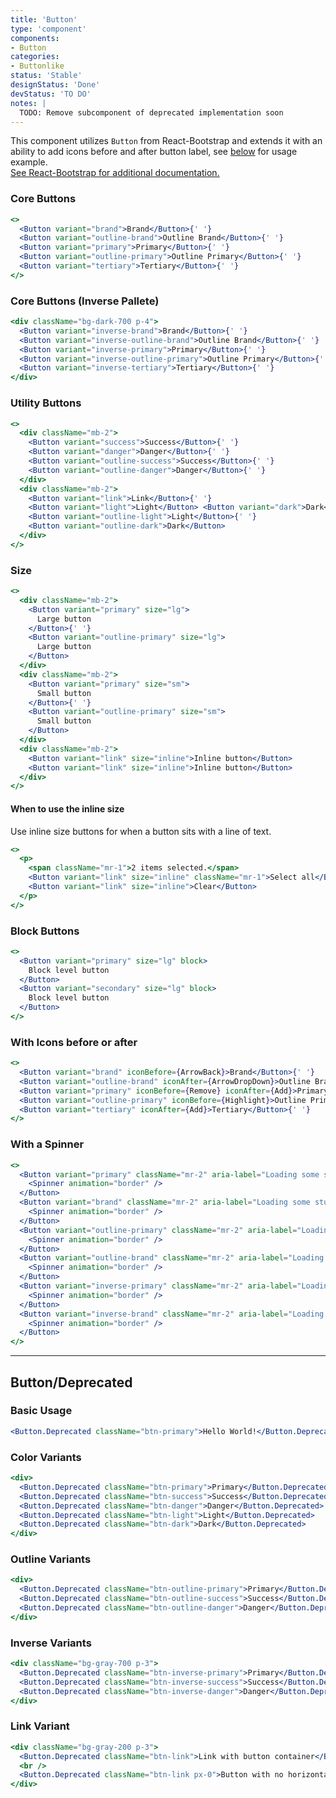 ```yaml
---
title: 'Button'
type: 'component'
components:
- Button
categories:
- Buttonlike
status: 'Stable'
designStatus: 'Done'
devStatus: 'TO DO'
notes: |
  TODO: Remove subcomponent of deprecated implementation soon
---
```


This component utilizes `Button` from React-Bootstrap and extends it with an ability to add icons before and after button label, see [below](#with-icons-before-or-after) for usage example.<br/> <a href="https://react-bootstrap.github.io/components/buttons/" target="_blank" rel="noopener noreferrer"> See React-Bootstrap for additional documentation. </a>

### Core Buttons
```jsx live
<>
  <Button variant="brand">Brand</Button>{' '}
  <Button variant="outline-brand">Outline Brand</Button>{' '}
  <Button variant="primary">Primary</Button>{' '}
  <Button variant="outline-primary">Outline Primary</Button>{' '}
  <Button variant="tertiary">Tertiary</Button>{' '}
</>
```
### Core Buttons (Inverse Pallete)
```jsx live
<div className="bg-dark-700 p-4">
  <Button variant="inverse-brand">Brand</Button>{' '}
  <Button variant="inverse-outline-brand">Outline Brand</Button>{' '}
  <Button variant="inverse-primary">Primary</Button>{' '}
  <Button variant="inverse-outline-primary">Outline Primary</Button>{' '}
  <Button variant="inverse-tertiary">Tertiary</Button>{' '}
</div>
```

### Utility Buttons
```jsx live
<>
  <div className="mb-2">
    <Button variant="success">Success</Button>{' '}
    <Button variant="danger">Danger</Button>{' '}
    <Button variant="outline-success">Success</Button>{' '}
    <Button variant="outline-danger">Danger</Button>{' '}
  </div>
  <div className="mb-2">
    <Button variant="link">Link</Button>{' '}
    <Button variant="light">Light</Button> <Button variant="dark">Dark</Button>{' '}
    <Button variant="outline-light">Light</Button>{' '}
    <Button variant="outline-dark">Dark</Button>
  </div>
</>
```

### Size

```jsx live
<>
  <div className="mb-2">
    <Button variant="primary" size="lg">
      Large button
    </Button>{' '}
    <Button variant="outline-primary" size="lg">
      Large button
    </Button>
  </div>
  <div className="mb-2">
    <Button variant="primary" size="sm">
      Small button
    </Button>{' '}
    <Button variant="outline-primary" size="sm">
      Small button
    </Button>
  </div>
  <div className="mb-2">
    <Button variant="link" size="inline">Inline button</Button>
    <Button variant="link" size="inline">Inline button</Button>
  </div>
</>
```

#### When to use the inline size

Use inline size buttons for when a button sits with a line of text.

```jsx live
<>
  <p>
    <span className="mr-1">2 items selected.</span>
    <Button variant="link" size="inline" className="mr-1">Select all</Button>
    <Button variant="link" size="inline">Clear</Button>
  </p>
</>
```

### Block Buttons

```jsx live
<>
  <Button variant="primary" size="lg" block>
    Block level button
  </Button>
  <Button variant="secondary" size="lg" block>
    Block level button
  </Button>
</>
```

### With Icons before or after
```jsx live
<>
  <Button variant="brand" iconBefore={ArrowBack}>Brand</Button>{' '}
  <Button variant="outline-brand" iconAfter={ArrowDropDown}>Outline Brand</Button>{' '}
  <Button variant="primary" iconBefore={Remove} iconAfter={Add}>Primary</Button>{' '}
  <Button variant="outline-primary" iconBefore={Highlight}>Outline Primary</Button>{' '}
  <Button variant="tertiary" iconAfter={Add}>Tertiary</Button>{' '}
</>
```

### With a Spinner
```jsx live
<>
  <Button variant="primary" className="mr-2" aria-label="Loading some stuff">
    <Spinner animation="border" />
  </Button>
  <Button variant="brand" className="mr-2" aria-label="Loading some stuff">
    <Spinner animation="border" />
  </Button>
  <Button variant="outline-primary" className="mr-2" aria-label="Loading some stuff">
    <Spinner animation="border" />
  </Button>
  <Button variant="outline-brand" className="mr-2" aria-label="Loading some stuff">
    <Spinner animation="border" />
  </Button>
  <Button variant="inverse-primary" className="mr-2" aria-label="Loading some stuff">
    <Spinner animation="border" />
  </Button>
  <Button variant="inverse-brand" className="mr-2" aria-label="Loading some stuff">
    <Spinner animation="border" />
  </Button>
</>
```

***

## Button/Deprecated

### Basic Usage

```jsx live
<Button.Deprecated className="btn-primary">Hello World!</Button.Deprecated>
```

### Color Variants

```jsx live
<div>
  <Button.Deprecated className="btn-primary">Primary</Button.Deprecated>
  <Button.Deprecated className="btn-success">Success</Button.Deprecated>
  <Button.Deprecated className="btn-danger">Danger</Button.Deprecated>
  <Button.Deprecated className="btn-light">Light</Button.Deprecated>
  <Button.Deprecated className="btn-dark">Dark</Button.Deprecated>
</div>
```

### Outline Variants

```jsx live
<div>
  <Button.Deprecated className="btn-outline-primary">Primary</Button.Deprecated>
  <Button.Deprecated className="btn-outline-success">Success</Button.Deprecated>
  <Button.Deprecated className="btn-outline-danger">Danger</Button.Deprecated>
</div>
```

### Inverse Variants

```jsx live
<div className="bg-gray-700 p-3">
  <Button.Deprecated className="btn-inverse-primary">Primary</Button.Deprecated>
  <Button.Deprecated className="btn-inverse-success">Success</Button.Deprecated>
  <Button.Deprecated className="btn-inverse-danger">Danger</Button.Deprecated>
</div>
```

### Link Variant

```jsx live
<div className="bg-gray-200 p-3">
  <Button.Deprecated className="btn-link">Link with button container</Button.Deprecated>
  <br />
  <Button.Deprecated className="btn-link px-0">Button with no horizontal padding</Button.Deprecated>
</div>
```

<testguide
  dataTestId
  selectors="`btn`"
/>
